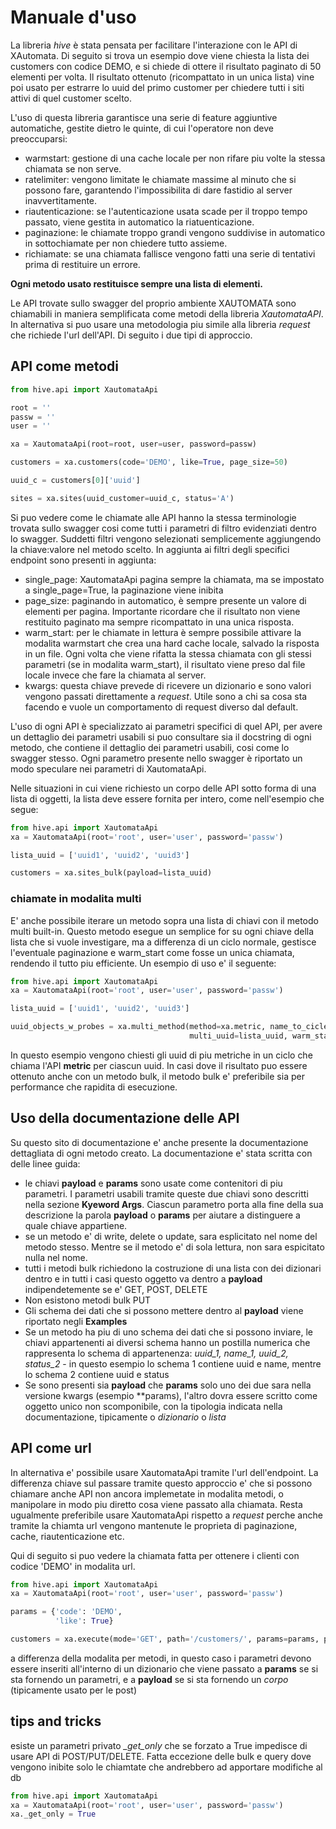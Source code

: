 # Manuale d'uso

La libreria *hive* è stata pensata per facilitare l'interazione con le API di XAutomata.
Di seguito si trova un esempio dove viene chiesta la lista dei customers con codice DEMO, e si chiede di ottere il 
risultato paginato di 50 elementi per volta. Il risultato ottenuto (ricompattato in un unica lista) vine poi
usato per estrarre lo uuid del primo customer per chiedere tutti i siti attivi di quel customer scelto.

L'uso di questa libreria garantisce una serie di feature aggiuntive automatiche, gestite dietro le quinte, di cui l'operatore non deve preoccuparsi:
- warmstart: gestione di una cache locale per non rifare piu volte la stessa chiamata se non serve.
- ratelimiter: vengono limitate le chiamate massime al minuto che si possono fare, garantendo l'impossibilita di dare fastidio al server inavvertitamente.
- riautenticazione: se l'autenticazione usata scade per il troppo tempo passato, viene gestita in automatico la riatuenticazione.
- paginazione: le chiamate troppo grandi vengono suddivise in automatico in sottochiamate per non chiedere tutto assieme.
- richiamate: se una chiamata fallisce vengono fatti una serie di tentativi prima di restituire un errore.

**Ogni metodo usato restituisce sempre una lista di elementi.**

Le API trovate sullo swagger del proprio ambiente XAUTOMATA sono chiamabili in maniera semplificata come metodi della
libreria *XautomataAPI*. In alternativa si puo usare una metodologia piu simile alla libreria *request* che richiede l'url
dell'API. Di seguito i due tipi di approccio.

## API come metodi

```python
from hive.api import XautomataApi

root = ''
passw = ''
user = ''

xa = XautomataApi(root=root, user=user, password=passw)

customers = xa.customers(code='DEMO', like=True, page_size=50)

uuid_c = customers[0]['uuid']

sites = xa.sites(uuid_customer=uuid_c, status='A')
```

Si puo vedere come le chiamate alle API hanno la stessa terminologie trovata sullo swagger
cosi come tutti i parametri di filtro evidenziati dentro lo swagger.
Suddetti filtri vengono selezionati semplicemente aggiungendo la chiave:valore nel metodo scelto.
In aggiunta ai filtri degli specifici endpoint sono presenti in aggiunta:
- single_page: XautomataApi pagina sempre la chiamata, ma se impostato a single_page=True, la paginazione viene inibita
- page_size: paginando in automatico, è sempre presente un valore di elementi per pagina. Importante ricordare che il risultato non viene restituito paginato ma sempre ricompattato in una unica risposta.
- warm_start: per le chiamate in lettura è sempre possibile attivare la modalita warmstart che crea una hard cache locale, salvado la risposta in un file. Ogni volta che viene rifatta la stessa chiamata con gli stessi parametri (se in modalita warm_start), il risultato viene preso dal file locale invece che fare la chiamata al server.
- kwargs: questa chiave prevede di ricevere un dizionario e sono valori vengono passati direttamente a *request*. Utile sono a chi sa cosa sta facendo e vuole un comportamento di request diverso dal default.

L'uso di ogni API è specializzato ai parametri specifici di quel API, per avere un dettaglio dei parametri usabili si puo consultare sia il docstring di ogni metodo,
che contiene il dettaglio dei parametri usabili, cosi come lo swagger stesso. Ogni parametro presente nello swagger è riportato un modo speculare nei parametri di XautomataApi.

Nelle situazioni in cui viene richiesto un corpo delle API sotto forma di una lista di oggetti, la lista deve essere fornita per intero, come nell'esempio che segue:

```python
from hive.api import XautomataApi
xa = XautomataApi(root='root', user='user', password='passw')

lista_uuid = ['uuid1', 'uuid2', 'uuid3']

customers = xa.sites_bulk(payload=lista_uuid)
```

### chiamate in modalita multi
E' anche possibile iterare un metodo sopra una lista di chiavi con il metodo multi built-in.
Questo metodo esegue un semplice for su ogni chiave della lista che si vuole investigare, ma a differenza di un ciclo normale, gestisce l'eventuale paginazione e warm_start come fosse un unica chiamata, rendendo il tutto piu efficiente.
Un esempio di uso e' il seguente:

```python
from hive.api import XautomataApi
xa = XautomataApi(root='root', user='user', password='passw')

lista_uuid = ['uuid1', 'uuid2', 'uuid3']

uuid_objects_w_probes = xa.multi_method(method=xa.metric, name_to_cicle='uuid',
                                        multi_uuid=lista_uuid, warm_start=True)
```
In questo esempio vengono chiesti gli uuid di piu metriche in un ciclo che chiama l'API **metric** per ciascun uuid.
In casi dove il risultato puo essere ottenuto anche con un metodo bulk, il metodo bulk e' preferibile sia per performance che rapidita di esecuzione.

## Uso della documentazione delle API

Su questo sito di documentazione e' anche presente la documentazione dettagliata di ogni metodo creato.
La documentazione e' stata scritta con delle linee guida:
- le chiavi **payload** e **params** sono usate come contenitori di piu parametri. I parametri usabili tramite queste due chiavi sono descritti nella sezione **Kyeword Args**. Ciascun parametro porta alla fine della sua descrizione la parola **payload** o **params** per aiutare a distinguere a quale chiave appartiene.
- se un metodo e' di write, delete o update, sara esplicitato nel nome del metodo stesso. Mentre se il metodo e' di sola lettura, non sara espicitato nulla nel nome.
- tutti i metodi bulk richiedono la costruzione di una lista con dei dizionari dentro e in tutti i casi questo oggetto va dentro a **payload** indipendetemente se e' GET, POST, DELETE
- Non esistono metodi bulk PUT
- Gli schema dei dati che si possono mettere dentro al **payload** viene riportato negli **Examples**
- Se un metodo ha piu di uno schema dei dati che si possono inviare, le chiavi appartenenti ai diversi schema hanno un postilla numerica che rappresenta lo schema di appartenenza: *uuid_1, name_1, uuid_2, status_2* - in questo esempio lo schema 1 contiene uuid e name, mentre lo schema 2 contiene uuid e status
- Se sono presenti sia **payload** che **params** solo uno dei due sara nella versione kwargs (esempio **params), l'altro dovra essere scritto come oggetto unico non scomponibile, con la tipologia indicata nella documentazione, tipicamente o *dizionario* o *lista*

## API come url

In alternativa e' possibile usare XautomataApi tramite l'url dell'endpoint. La differenza chiave sul passare tramite
questo approccio e' che si possono chiamare anche API non ancora implemetate in modalita metodi, o manipolare in modo piu
diretto cosa viene passato alla chiamata. Resta ugualmente preferibile usare XautomataApi rispetto a *request*
perche anche tramite la chiamta url vengono mantenute le proprieta di paginazione, cache, riautenticazione etc.

Qui di seguito si puo vedere la chiamata fatta per ottenere i clienti con codice 'DEMO' in modalita url.

```python
from hive.api import XautomataApi
xa = XautomataApi(root='root', user='user', password='passw')

params = {'code': 'DEMO',
          'like': True}

customers = xa.execute(mode='GET', path='/customers/', params=params, page_size=50)
```

a differenza della modalita per metodi, in questo caso i parametri devono essere inseriti all'interno di un dizionario
che viene passato a **params** se si sta fornendo un parametri, e a **payload** se si sta fornendo un *corpo* (tipicamente
usato per le post)

## tips and tricks

esiste un parametri privato *_get_only* che se forzato a True impedisce di usare API di POST/PUT/DELETE. Fatta eccezione
delle bulk e query dove vengono inibite solo le chiamtate che andrebbero ad apportare modifiche al db

```python
from hive.api import XautomataApi
xa = XautomataApi(root='root', user='user', password='passw')
xa._get_only = True
```